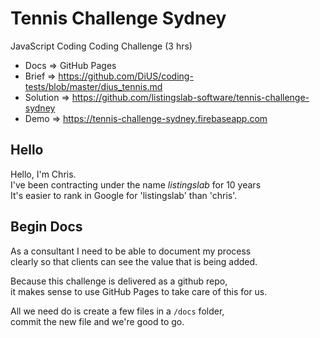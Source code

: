 # Tennis Challenge Sydney

JavaScript Coding Coding Challenge (3 hrs)

- Docs => GitHub Pages
- Brief => https://github.com/DiUS/coding-tests/blob/master/dius_tennis.md  
- Solution => https://github.com/listingslab-software/tennis-challenge-sydney  
- Demo =>	https://tennis-challenge-sydney.firebaseapp.com  

## Hello

Hello, I'm Chris.  
I've been contracting under the name *listingslab* for 10 years  
It's easier to rank in Google for 'listingslab' than 'chris'. 

## Begin Docs

As a consultant I need to be able to document my process  
clearly so that clients can see the value that is being added.

Because this challenge is delivered as a github repo,  
it makes sense to use GitHub Pages to take care of this for us.

All we need do is create a few files in a ```/docs``` folder,  
commit the new file and we're good to go.